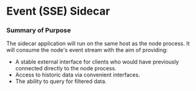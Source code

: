 # Event (SSE) Sidecar

### Summary of Purpose

The sidecar application will run on the same host as the node process.
It will consume the node's event stream with the aim of providing:
- A stable external interface for clients who would have previously connected directly to the node process.
- Access to historic data via convenient interfaces.
- The ability to query for filtered data.
